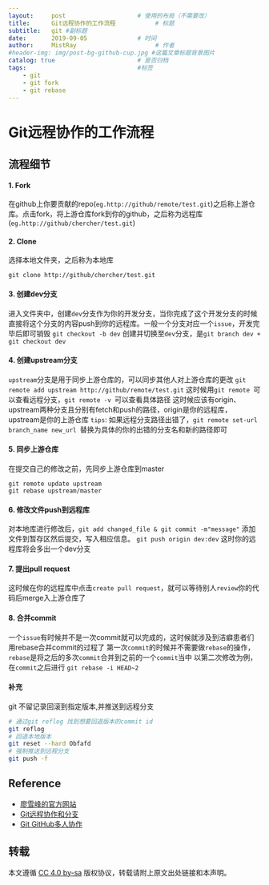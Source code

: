 ```yaml
---
layout:     post                    # 使用的布局（不需要改）
title:      Git远程协作的工作流程           # 标题 
subtitle:   git #副标题
date:       2019-09-05              # 时间
author:     MistRay                      # 作者
#header-img: img/post-bg-github-cup.jpg #这篇文章标题背景图片
catalog: true                       # 是否归档
tags:                               #标签
    - git
    - git fork
    - git rebase
---
```

# Git远程协作的工作流程 
## 流程细节
#### 1. Fork    
在github上你要贡献的repo(`eg.http://github/remote/test.git`)之后称上游仓库。点击fork，将上游仓库fork到你的github，之后称为远程库(`eg.http://github/chercher/test.git`)

#### 2. Clone    
选择本地文件夹，之后称为本地库
```
git clone http://github/chercher/test.git
```

#### 3. 创建dev分支  
进入文件夹中，创建`dev`分支作为你的开发分支，当你完成了这个开发分支的时候直接将这个分支的内容push到你的远程库。一般一个分支对应一个`issue`，开发完毕后即可销毁
`git checkout -b dev` 创建并切换至`dev`分支，是`git branch dev + git checkout dev`

#### 4. 创建upstream分支
`upstream`分支是用于同步上游仓库的，可以同步其他人对上游仓库的更改
`git remote add upstream http://github/remote/test.git`
这时候用`git remote `可以查看远程分支，`git remote -v `可以查看具体路径
这时候应该有origin、upstream两种分支且分别有fetch和push的路径，origin是你的远程库，upstream是你的上游仓库
`tips`: 如果远程分支路径出错了，`git remote set-url branch_name new_url `替换为具体的你的出错的分支名和新的路径即可
 
#### 5. 同步上游仓库  
在提交自己的修改之前，先同步上游仓库到master
```
git remote update upstream
git rebase upstream/master
```

#### 6. 修改文件push到远程库  
对本地库进行修改后，`git add changed_file & git commit -m"message"` 添加文件到暂存区然后提交，写入相应信息。
`git push origin dev:dev` 这时你的远程库将会多出一个dev分支

#### 7. 提出pull request
这时候在你的远程库中点击`create pull request`，就可以等待别人`review`你的代码后merge入上游仓库了

#### 8. 合并commit  
一个`issue`有时候并不是一次commit就可以完成的，这时候就涉及到洁癖患者们用rebase合并commit的过程了
第一次`commit`的时候并不需要做`rebase`的操作，`rebase`是将之后的多次`commit`合并到之前的一个`commit`当中
以第二次修改为例，在`commit`之后进行  `git rebase -i HEAD~2 `  

#### 补充
git 不留记录回滚到指定版本,并推送到远程分支
```bash
# 通过git reflog 找到想要回退版本的commit id
git reflog
# 回退本地版本
git reset --hard Obfafd
# 强制推送到远程分支
git push -f
```
## Reference

* [廖雪峰的官方网站](https://www.liaoxuefeng.com/wiki/896043488029600/900375748016320)
* [Git远程协作和分支](https://juejin.im/post/5d1da989e51d45598611b9c3)
* [Git GitHub多人协作](https://segmentfault.com/a/1190000015798490)


## 转载
本文遵循 [CC 4.0 by-sa](https://creativecommons.org/licenses/by-sa/4.0/) 版权协议，转载请附上原文出处链接和本声明。